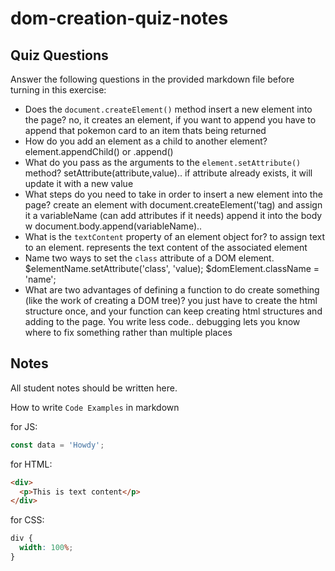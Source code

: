 # dom-creation-quiz-notes

## Quiz Questions

Answer the following questions in the provided markdown file before turning in this exercise:

- Does the `document.createElement()` method insert a new element into the page?
  no, it creates an element, if you want to append you have to append that pokemon card to an item thats being returned
- How do you add an element as a child to another element?
  element.appendChild() or .append()
- What do you pass as the arguments to the `element.setAttribute()` method?
  setAttribute(attribute,value).. if attribute already exists, it will update it with a new value
- What steps do you need to take in order to insert a new element into the page?
  create an element with document.createElement('tag) and assign it a variableName (can add attributes if it needs) append it into the body w document.body.append(variableName)..
- What is the `textContent` property of an element object for?
  to assign text to an element. represents the text content of the associated element
- Name two ways to set the `class` attribute of a DOM element.
  $elementName.setAttribute('class', 'value);
  $domElement.className = 'name';
- What are two advantages of defining a function to do create something (like the work of creating a DOM tree)?
  you just have to create the html structure once, and your function can keep creating html structures and adding to the page. You write less code.. debugging lets you know where to fix something rather than multiple places

## Notes

All student notes should be written here.

How to write `Code Examples` in markdown

for JS:

```javascript
const data = 'Howdy';
```

for HTML:

```html
<div>
  <p>This is text content</p>
</div>
```

for CSS:

```css
div {
  width: 100%;
}
```

